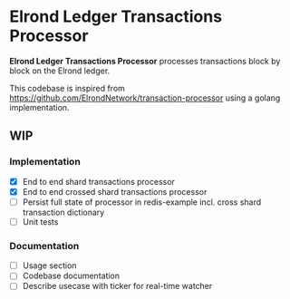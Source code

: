 # Elrond Ledger Transactions Processor

**Elrond Ledger Transactions Processor** processes transactions block by block on the Elrond ledger.

This codebase is inspired from https://github.com/ElrondNetwork/transaction-processor using a golang implementation.

## WIP
### Implementation
- [x] End to end shard transactions processor
- [x] End to end crossed shard transactions processor
- [ ] Persist full state of processor in redis-example incl. cross shard transaction dictionary
- [ ] Unit tests

### Documentation
- [ ] Usage section
- [ ] Codebase documentation
- [ ] Describe usecase with ticker for real-time watcher